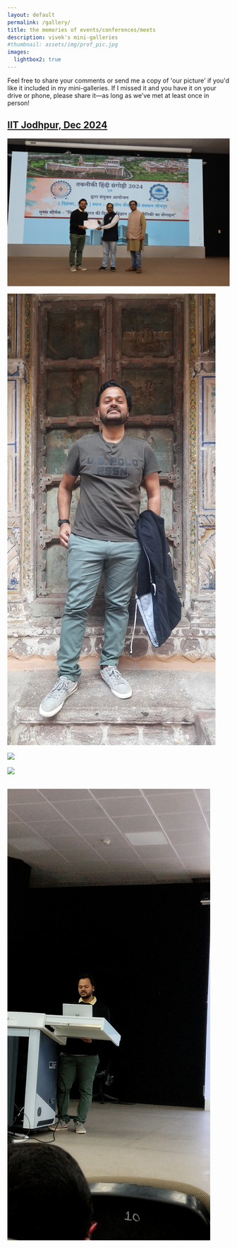 ```yaml
---
layout: default
permalink: /gallery/
title: the memories of events/conferences/meets
description: vivek's mini-galleries
#thumbnail: assets/img/prof_pic.jpg
images:
  lightbox2: true
---
```


Feel free to share your comments or send me a copy of 'our picture' if you'd like it included in my mini-galleries. If I missed it and you have it on your drive or phone, please share it—as long as we’ve met at least once in person!


## [IIT Jodhpur, Dec 2024]()

<a href="/assets/img/iitjodhpur/1.jpg" data-lightbox="roadtrip"><img src="/assets/img/iitjodhpur/1.jpg" /></a>

<a href="/assets/img/iitjodhpur/2.jpg" data-lightbox="roadtrip"><img src="/assets/img/iitjodhpur/2.jpg" /></a>

<a href="/assets/img/iitjodhpur/3.jpg" data-lightbox="roadtrip"><img src="/assets/img/iitjodhpur/3.jpg" /></a>

<a href="/assets/img/iitjodhpur/4.jpg" data-lightbox="roadtrip"><img src="/assets/img/iitjodhpur/4.jpg" /></a>

<a href="/assets/img/iitjodhpur/5.jpg" data-lightbox="roadtrip"><img src="/assets/img/iitjodhpur/5.jpg" /></a>
---
